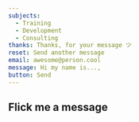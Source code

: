 ```yaml
---
subjects:
  - Training
  - Development
  - Consulting
thanks: Thanks, for your message ツ
reset: Send another message
email: awesome@person.cool
message: Hi my name is...,
button: Send
---
```


## Flick me a message
